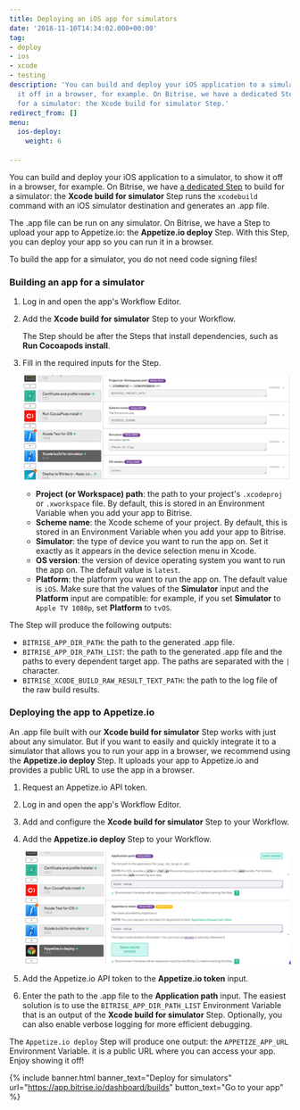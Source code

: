 ```yaml
---
title: Deploying an iOS app for simulators
date: '2018-11-10T14:34:02.000+00:00'
tag:
- deploy
- ios
- xcode
- testing
description: 'You can build and deploy your iOS application to a simulator, to show
  it off in a browser, for example. On Bitrise, we have a dedicated Step to build
  for a simulator: the Xcode build for simulator Step.'
redirect_from: []
menu:
  ios-deploy:
    weight: 6

---
```

You can build and deploy your iOS application to a simulator, to show it off in a browser, for example. On Bitrise, we have [a dedicated Step](https://www.bitrise.io/integrations/steps/xcode-build-for-simulator) to build for a simulator: the **Xcode build for simulator** Step runs the `xcodebuild` command with an iOS simulator destination and generates an .app file.

The .app file can be run on any simulator. On Bitrise, we have a Step to upload your app to Appetize.io: the **Appetize.io deploy** Step. With this Step, you can deploy your app so you can run it in a browser.

To build the app for a simulator, you do not need code signing files!

### Building an app for a simulator

1. Log in and open the app's Workflow Editor.
2. Add the **Xcode build for simulator** Step to your Workflow.

   The Step should be after the Steps that install dependencies, such as **Run Cocoapods install**.
3. Fill in the required inputs for the Step.

   ![{{ page.title }}](/img/build-for-simulator.png)
   * **Project (or Workspace) path**: the path to your project's `.xcodeproj` or `.xworkspace` file. By default, this is stored in an Environment Variable when you add your app to Bitrise.
   * **Scheme name**: the Xcode scheme of your project. By default, this is stored in an Environment Variable when you add your app to Bitrise.
   * **Simulator**: the type of device you want to run the app on. Set it exactly as it appears in the device selection menu in Xcode.
   * **OS version**: the version of device operating system you want to run the app on. The default value is `latest`.
   * **Platform**: the platform you want to run the app on. The default value is `iOS`. Make sure that the values of the **Simulator** input and the **Platform** input are compatible: for example, if you set **Simulator** to `Apple TV 1080p`, set **Platform** to `tvOS`.

The Step will produce the following outputs:

* `BITRISE_APP_DIR_PATH`: the path to the generated .app file.
* `BITRISE_APP_DIR_PATH_LIST`: the path to the generated .app file and the paths to every dependent target app. The paths are separated with the `|` character.
* `BITRISE_XCODE_BUILD_RAW_RESULT_TEXT_PATH`: the path to the log file of the raw build results.

### Deploying the app to Appetize.io

An .app file built with our **Xcode build for simulator** Step works with just about any simulator. But if you want to easily and quickly integrate it to a simulator that allows you to run your app in a browser, we recommend using the **Appetize.io deploy** Step. It uploads your app to Appetize.io and provides a public URL to use the app in a browser.

1. Request an Appetize.io API token.
2. Log in and open the app's Workflow Editor.
3. Add and configure the **Xcode build for simulator** Step to your Workflow.
4. Add the **Appetize.io deploy** Step to your Workflow.

   ![{{ page.title }}](/img/appetize-deploy.png)
5. Add the Appetize.io API token to the **Appetize.io token** input.
6. Enter the path to the .app file to the **Application path** input. The easiest solution is to use the `BITRISE_APP_DIR_PATH_LIST` Environment Variable that is an output of the **Xcode build for simulator** Step. Optionally, you can also enable verbose logging for more efficient debugging.

The `Appetize.io deploy` Step will produce one output: the `APPETIZE_APP_URL` Environment Variable. it is a public URL where you can access your app. Enjoy showing it off!

{% include banner.html banner_text="Deploy for simulators" url="https://app.bitrise.io/dashboard/builds" button_text="Go to your app" %}
